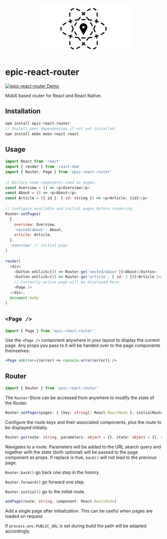 <p align="center">
  <img src="https://github.com/tobua/epic-react-router/raw/master/logo.png" alt="epic-react-router" width="320">
</p>

# epic-react-router

[![epic-react-router Demo](https://img.shields.io/static/v1?label=epic-react-router&message=Demo&color=brightgreen)](https://tobua.github.io/epic-react-router)

MobX based router for React and React Native.

## Installation

```js
npm install epic-react-router
// Install peer dependencies if not yet installed.
npm install mobx mobx-react react
```

## Usage

```js
import React from 'react'
import { render } from 'react-dom'
import { Router, Page } from 'epic-react-router'

// Declare some components used as pages.
const Overview = () => <p>Overview</p>
const About = () => <p>About</p>
const Article = ({ id }: { id: string }) => <p>Article: {id}</p>

// Configure available and initial pages before rendering.
Router.setPages(
  {
    overview: Overview,
    'nested/about': About,
    article: Article,
  },
  'overview' // Initial page.
)

render(
  <div>
    <button onClick={() => Router.go('nested/about')}>About</button>
    <button onClick={() => Router.go('article', { id: 2 })}>Article 2</button>
    // Currently active page will be displayed here.
    <Page />
  </div>,
  document.body
)
```

## `<Page />`

```js
import { Page } from 'epic-react-router'
```

Use the `<Page />` component anywhere in your layout to display the current page. Any props you pass to it will be handed over to the page components themselves:

```jsx
<Page onError={(error) => console.error(error)} />
```

## Router

```js
import { Router } from 'epic-react-router'
```

The `Router`-Store can be accessed from anywhere to modify the state of the Router.

```ts
Router.setPages(pages: { [key: string]: React.ReactNode }, initialRoute: string)
```

Configure the route keys and their associated components, plus the route to be displayed initially.

```ts
Router.go(route: string, parameters: object = {}, state: object = {}, replace = false)
```

Navigates to a route. Parameters will be added to the URL search query and together with the state (both optional) will be passed to the page component as props. If replace is true, `back()` will not lead to the previous page.

`Router.back()` go back one step in the history.

`Router.forward()` go forward one step.

`Router.initial()` go to the initial route.

```ts
addPage(route: string, component: React.ReactNode)
```

Add a single page after initialization. This can be useful when pages are loaded on request.

If `process.env.PUBLIC_URL` is set during build the path will be adapted accordingly.
